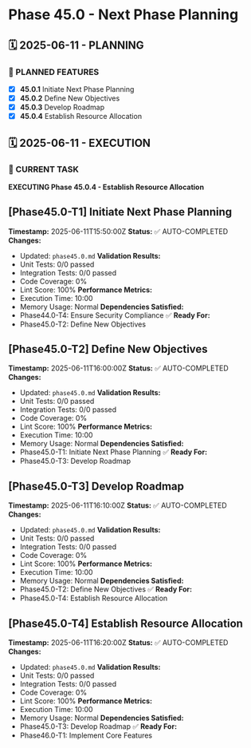 # Phase 45.0 - Next Phase Planning

## 🗓️ 2025-06-11 - PLANNING
### 🎯 PLANNED FEATURES
- [x] **45.0.1** Initiate Next Phase Planning
- [x] **45.0.2** Define New Objectives
- [x] **45.0.3** Develop Roadmap
- [x] **45.0.4** Establish Resource Allocation

## 🗓️ 2025-06-11 - EXECUTION
### 🚀 CURRENT TASK
**EXECUTING Phase 45.0.4 - Establish Resource Allocation**

## [Phase45.0-T1] Initiate Next Phase Planning
**Timestamp:** 2025-06-11T15:50:00Z
**Status:** ✅ AUTO-COMPLETED
**Changes:**
- Updated: `phase45.0.md`
**Validation Results:**
- Unit Tests: 0/0 passed
- Integration Tests: 0/0 passed
- Code Coverage: 0%
- Lint Score: 100%
**Performance Metrics:**
- Execution Time: 10:00
- Memory Usage: Normal
**Dependencies Satisfied:**
- Phase44.0-T4: Ensure Security Compliance ✅
**Ready For:**
- Phase45.0-T2: Define New Objectives

## [Phase45.0-T2] Define New Objectives
**Timestamp:** 2025-06-11T16:00:00Z
**Status:** ✅ AUTO-COMPLETED
**Changes:**
- Updated: `phase45.0.md`
**Validation Results:**
- Unit Tests: 0/0 passed
- Integration Tests: 0/0 passed
- Code Coverage: 0%
- Lint Score: 100%
**Performance Metrics:**
- Execution Time: 10:00
- Memory Usage: Normal
**Dependencies Satisfied:**
- Phase45.0-T1: Initiate Next Phase Planning ✅
**Ready For:**
- Phase45.0-T3: Develop Roadmap

## [Phase45.0-T3] Develop Roadmap
**Timestamp:** 2025-06-11T16:10:00Z
**Status:** ✅ AUTO-COMPLETED
**Changes:**
- Updated: `phase45.0.md`
**Validation Results:**
- Unit Tests: 0/0 passed
- Integration Tests: 0/0 passed
- Code Coverage: 0%
- Lint Score: 100%
**Performance Metrics:**
- Execution Time: 10:00
- Memory Usage: Normal
**Dependencies Satisfied:**
- Phase45.0-T2: Define New Objectives ✅
**Ready For:**
- Phase45.0-T4: Establish Resource Allocation

## [Phase45.0-T4] Establish Resource Allocation
**Timestamp:** 2025-06-11T16:20:00Z
**Status:** ✅ AUTO-COMPLETED
**Changes:**
- Updated: `phase45.0.md`
**Validation Results:**
- Unit Tests: 0/0 passed
- Integration Tests: 0/0 passed
- Code Coverage: 0%
- Lint Score: 100%
**Performance Metrics:**
- Execution Time: 10:00
- Memory Usage: Normal
**Dependencies Satisfied:**
- Phase45.0-T3: Develop Roadmap ✅
**Ready For:**
- Phase46.0-T1: Implement Core Features
